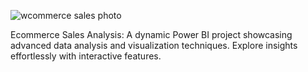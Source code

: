 ![wcommerce sales photo](https://github.com/user-attachments/assets/ca5cf012-2a53-48ee-b39e-1fe6d417d5fe)


Ecommerce Sales Analysis: A dynamic Power BI project showcasing advanced data analysis and visualization techniques. Explore insights effortlessly with interactive features.
